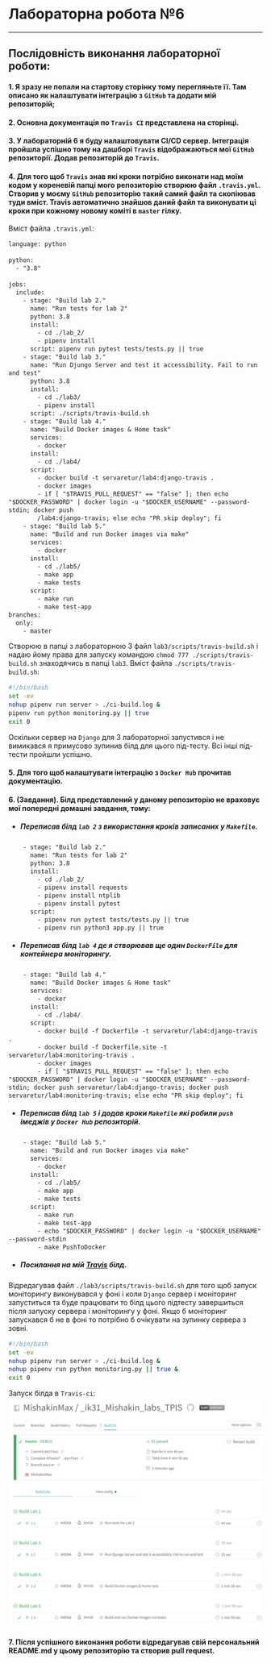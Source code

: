 # **Лабораторна робота №6**
---
## Послідовність виконання лабораторної роботи:
#### 1. Я зразу не попали на стартову сторінку тому перегляньте її. Там описано як налаштувати інтеграцію з `GitHub` та додати мій репозиторій;
#### 2. Основна документація по `Travis CI` представлена на сторінці.
#### 3. У лабораторній 6 я буду налаштовувати CI/CD сервер. Інтеграція пройшла успішно тому на дашборі `Travis` відображаються мої `GitHub` репозиторії. Додав репозиторій до `Travis`.
#### 4. Для того щоб `Travis` знав які кроки потрібно виконати над моїм кодом у кореневій папці мого репозиторію створюю файл `.travis.yml`. Створив у моєму `GitHub` репозиторію такий самий файл та скопіював туди вміст. Travis автоматично знайшов даний файл та виконувати ці кроки при кожному новому коміті в `master` гілку.
Вміст файла `.travis.yml`:
```text
language: python

python:
  - "3.8"

jobs:
  include:
    - stage: "Build lab 2."
      name: "Run tests for lab 2"
      python: 3.8
      install:
        - cd ./lab_2/
        - pipenv install
      script: pipenv run pytest tests/tests.py || true
    - stage: "Build lab 3."
      name: "Run Djungo Server and test it accessibility. Fail to run and test"
      python: 3.8
      install:
        - cd ./lab3/
        - pipenv install
      script: ./scripts/travis-build.sh
    - stage: "Build lab 4."
      name: "Build Docker images & Home task"
      services:
        - docker
      install:
        - cd ./lab4/
      script:
        - docker build -t servaretur/lab4:django-travis .
        - docker images
        - if [ "$TRAVIS_PULL_REQUEST" == "false" ]; then echo "$DOCKER_PASSWORD" | docker login -u "$DOCKER_USERNAME" --password-stdin; docker push 
        /lab4:django-travis; else echo "PR skip deploy"; fi
    - stage: "Build lab 5."
      name: "Build and run Docker images via make"
      services:
        - docker
      install:
        - cd ./lab5/
        - make app
        - make tests
      script:
        - make run
        - make test-app
branches:
  only:
    - master
```
Створюю в папці з лабораторною 3 файл `lab3/scripts/travis-build.sh` і надаю йому права для запуску командою `chmod 777 ./scripts/travis-build.sh` знаходячись в папці `lab3`.
Вміст файла `./scripts/travis-build.sh`:
```sh
#!/bin/bash
set -ev
nohup pipenv run server > ./ci-build.log &
pipenv run python monitoring.py || true
exit 0
```

Оскільки сервер на `Django` для 3 лабораторної запустився і не вимикався я примусово зупинив білд для цього під-тесту. Всі інші під-тести пройшли успішно. 
#### 5. Для того щоб налаштувати інтеграцію з `Docker Hub` прочитав документацію.
#### 6. (Завдання). Білд представлений у даному репозиторію не враховує мої попередні домашні завдання, тому:
* ##### Переписав білд `lab 2` з використання кроків записаних у `Makefile`.
```text
    - stage: "Build lab 2."
      name: "Run tests for lab 2"
      python: 3.8
      install:
        - cd ./lab_2/
        - pipenv install requests
        - pipenv install ntplib
        - pipenv install pytest
      script: 
        - pipenv run pytest tests/tests.py || true
        - pipenv run python3 app.py || true
```
* ##### Переписав білд `lab 4` де я створював ще один `DockerFile` для контейнера моніторингу.
```text
    - stage: "Build lab 4."
      name: "Build Docker images & Home task"
      services:
        - docker
      install:
        - cd ./lab4/
      script:
        - docker build -f Dockerfile -t servaretur/lab4:django-travis .
        - docker build -f Dockerfile.site -t servaretur/lab4:monitoring-travis .
        - docker images
        - if [ "$TRAVIS_PULL_REQUEST" == "false" ]; then echo "$DOCKER_PASSWORD" | docker login -u "$DOCKER_USERNAME" --password-stdin; docker push servaretur/lab4:django-travis; docker push servaretur/lab4:monitoring-travis; else echo "PR skip deploy"; fi
```
* ##### Переписав білд `lab 5` і додав кроки `Makefile` які робили `push` імеджів у `Docker Hub` репозиторій.
```text
    - stage: "Build lab 5."
      name: "Build and run Docker images via make"
      services:
        - docker
      install:
        - cd ./lab5/
        - make app
        - make tests
      script:
        - make run
        - make test-app
        - echo "$DOCKER_PASSWORD" | docker login -u "$DOCKER_USERNAME" --password-stdin
        - make PushToDocker
```
* ##### Посилання на мій [***Travis***](https://app.travis-ci.com/github/MishakinMax/_ik31_Mishakin_labs_TPIS) білд.
Відредагував файл `./lab3/scripts/travis-build.sh` для того щоб запуск моніторингу виконувався у фоні і коли `Django` сервер і моніторинг запуститься та буде працювати то білд цього підтесту завершиться після запуску сервера і моніторингу у фоні. Якщо б моніторинг запускався б не в фоні то потрібно б очікувати на зупинку сервера з зовні.
```sh
#!/bin/bash
set -ev
nohup pipenv run server > ./ci-build.log &
nohup pipenv run python monitoring.py || true &
exit 0
```
Запуск білда в `Travis-ci`:
![task_6](https://github.com/MishakinMax/_ik31_Mishakin_labs_TPIS/blob/master/lab6/Screenshot_1.png)
#### 7. Після успішного виконання роботи відредагував свій персональний README.md у цьому репозиторію та створив pull request.

